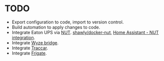# TODO
- Export configuration to code, import to version control.
- Build automation to apply changes to code.
- Integrate Eaton UPS via [NUT](https://networkupstools.org/). [shawly/docker-nut](https://github.com/shawly/docker-nut), [Home Assistant - NUT integration](https://www.home-assistant.io/integrations/nut/).
- Integrate [Wyze bridge](https://github.com/mrlt8/docker-wyze-bridge).
- Integrate [Traccar](https://www.home-assistant.io/integrations/traccar_server/). 
- Integrate [Frigate](https://docs.frigate.video/frigate/installation).
